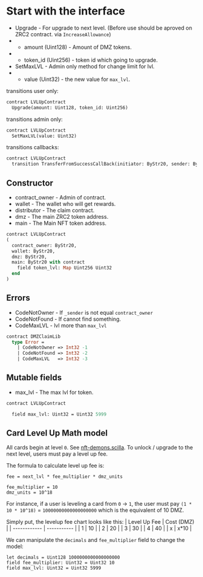 # Start with the interface

 * Upgrade - For upgrade to next level. (Before use should be aproved on ZRC2 contract. via `IncreaseAllowance`)
 * - amount (Uint128) - Amount of DMZ tokens.
 * - token_id (Uint256) - token id which going to upgrade.
 * SetMaxLVL - Admin only method for change limit for lvl.
 * - value (Uint32) - the new value for `max_lvl`.

transitions user only:
```Ocaml
contract LVLUpContract
  Upgrade(amount: Uint128, token_id: Uint256)
```

transitions admin only:
```Ocaml
contract LVLUpContract
  SetMaxLVL(value: Uint32)
```

transitions callbacks:
```Ocaml
contract LVLUpContract
  transition TransferFromSuccessCallBack(initiator: ByStr20, sender: ByStr20, recipient: ByStr20, amount: Uint128)
```

## Constructor

 * contract_owner - Admin of contract.
 * wallet - The wallet who will get rewards.
 * distributor - The claim contract.
 * dmz - The main ZRC2 token address.
 * main - The Main NFT token address.

```Ocaml
contract LVLUpContract
(
  contract_owner: ByStr20,
  wallet: ByStr20,
  dmz: ByStr20,
  main: ByStr20 with contract
    field token_lvl: Map Uint256 Uint32
  end
)
```

## Errors

 * CodeNotOwner - If `_sender` is not equal `contract_owner`
 * CodeNotFound - If cannot find something.
 * CodeMaxLVL - lvl more than `max_lvl`

```Ocaml
contract DMZClaimLib
  type Error =
    | CodeNotOwner => Int32 -1
    | CodeNotFound => Int32 -2
    | CodeMaxLVL   => Int32 -3
```

## Mutable fields

 * max_lvl - The max lvl for token.

```Ocaml
contract LVLUpContract

  field max_lvl: Uint32 = Uint32 5999
```

## Card Level Up Math model

All cards begin at level `0`. See [nft-demons.scilla]("../../ZRC1/nft-demons.scilla#L38"). To unlock / upgrade to the next level, users must pay a level up fee.

The formula to calculate level up fee is:
```
fee = next_lvl * fee_multiplier * dmz_units

fee_multiplier = 10
dmz_units = 10^18
```

For instance, if a user is leveling a card from `0` -> `1`, the user must pay `(1 * 10 * 10^18)` = `10000000000000000000` which is the equivalent of 10 DMZ.

Simply put, the levelup fee chart looks like this:
| Level Up Fee |  Cost (DMZ) |
| ------------ | ----------- |
| 1            | 10          |
| 2            | 20          |
| 3            | 30          |
| 4            | 40          |
| x            | x*10        |

We can manipulate the `decimals` and `fee_multiplier` field to change the model:
```
let decimals = Uint128 1000000000000000000
field fee_multiplier: Uint32 = Uint32 10
field max_lvl: Uint32 = Uint32 5999
```

